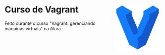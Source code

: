 # Curso de Vagrant <img align="right" alt="Vagrant" width="150" src="https://raw.githubusercontent.com/devicons/devicon/master/icons/vagrant/vagrant-original.svg">
Feito durante o curso "Vagrant: gerenciando máquinas virtuais" na Alura.
